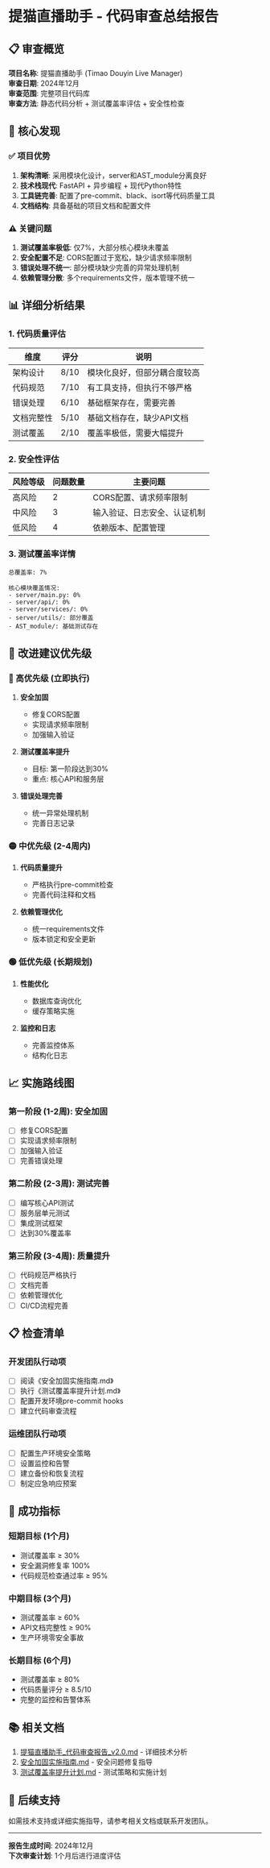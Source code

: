 # 提猫直播助手 - 代码审查总结报告

## 📋 审查概览

**项目名称**: 提猫直播助手 (Timao Douyin Live Manager)  
**审查日期**: 2024年12月  
**审查范围**: 完整项目代码库  
**审查方法**: 静态代码分析 + 测试覆盖率评估 + 安全性检查  

## 🎯 核心发现

### ✅ 项目优势
1. **架构清晰**: 采用模块化设计，server和AST_module分离良好
2. **技术栈现代**: FastAPI + 异步编程 + 现代Python特性
3. **工具链完善**: 配置了pre-commit、black、isort等代码质量工具
4. **文档结构**: 具备基础的项目文档和配置文件

### ⚠️ 关键问题
1. **测试覆盖率极低**: 仅7%，大部分核心模块未覆盖
2. **安全配置不足**: CORS配置过于宽松，缺少请求频率限制
3. **错误处理不统一**: 部分模块缺少完善的异常处理机制
4. **依赖管理分散**: 多个requirements文件，版本管理不统一

## 📊 详细分析结果

### 1. 代码质量评估

| 维度 | 评分 | 说明 |
|------|------|------|
| 架构设计 | 8/10 | 模块化良好，但部分耦合度较高 |
| 代码规范 | 7/10 | 有工具支持，但执行不够严格 |
| 错误处理 | 6/10 | 基础框架存在，需要完善 |
| 文档完整性 | 5/10 | 基础文档存在，缺少API文档 |
| 测试覆盖 | 2/10 | 覆盖率极低，需要大幅提升 |

### 2. 安全性评估

| 风险等级 | 问题数量 | 主要问题 |
|----------|----------|----------|
| 高风险 | 2 | CORS配置、请求频率限制 |
| 中风险 | 3 | 输入验证、日志安全、认证机制 |
| 低风险 | 4 | 依赖版本、配置管理 |

### 3. 测试覆盖率详情

```
总覆盖率: 7%

核心模块覆盖情况:
- server/main.py: 0%
- server/api/: 0% 
- server/services/: 0%
- server/utils/: 部分覆盖
- AST_module/: 基础测试存在
```

## 🚀 改进建议优先级

### 🔴 高优先级 (立即执行)

1. **安全加固**
   - 修复CORS配置
   - 实现请求频率限制
   - 加强输入验证

2. **测试覆盖率提升**
   - 目标: 第一阶段达到30%
   - 重点: 核心API和服务层

3. **错误处理完善**
   - 统一异常处理机制
   - 完善日志记录

### 🟡 中优先级 (2-4周内)

1. **代码质量提升**
   - 严格执行pre-commit检查
   - 完善代码注释和文档

2. **依赖管理优化**
   - 统一requirements文件
   - 版本锁定和安全更新

### 🟢 低优先级 (长期规划)

1. **性能优化**
   - 数据库查询优化
   - 缓存策略实施

2. **监控和日志**
   - 完善监控体系
   - 结构化日志

## 📈 实施路线图

### 第一阶段 (1-2周): 安全加固
- [ ] 修复CORS配置
- [ ] 实现请求频率限制  
- [ ] 加强输入验证
- [ ] 完善错误处理

### 第二阶段 (2-3周): 测试完善
- [ ] 编写核心API测试
- [ ] 服务层单元测试
- [ ] 集成测试框架
- [ ] 达到30%覆盖率

### 第三阶段 (3-4周): 质量提升
- [ ] 代码规范严格执行
- [ ] 文档完善
- [ ] 依赖管理优化
- [ ] CI/CD流程完善

## 📋 检查清单

### 开发团队行动项
- [ ] 阅读《安全加固实施指南.md》
- [ ] 执行《测试覆盖率提升计划.md》
- [ ] 配置开发环境pre-commit hooks
- [ ] 建立代码审查流程

### 运维团队行动项
- [ ] 配置生产环境安全策略
- [ ] 设置监控和告警
- [ ] 建立备份和恢复流程
- [ ] 制定应急响应预案

## 🎯 成功指标

### 短期目标 (1个月)
- 测试覆盖率 ≥ 30%
- 安全漏洞修复率 100%
- 代码规范检查通过率 ≥ 95%

### 中期目标 (3个月)  
- 测试覆盖率 ≥ 60%
- API文档完整性 ≥ 90%
- 生产环境零安全事故

### 长期目标 (6个月)
- 测试覆盖率 ≥ 80%
- 代码质量评分 ≥ 8.5/10
- 完整的监控和告警体系

## 📚 相关文档

1. [提猫直播助手_代码审查报告_v2.0.md](./提猫直播助手_代码审查报告_v2.0.md) - 详细技术分析
2. [安全加固实施指南.md](./安全加固实施指南.md) - 安全问题修复指导
3. [测试覆盖率提升计划.md](./测试覆盖率提升计划.md) - 测试策略和实施计划

## 🤝 后续支持

如需技术支持或详细实施指导，请参考相关文档或联系开发团队。

---

**报告生成时间**: 2024年12月  
**下次审查计划**: 1个月后进行进度评估